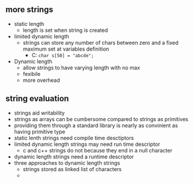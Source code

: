 ## more strings 
- static length 
    - length is set when string is created
- limited dynamic length 
    - strings can store any number of chars between zero and a fixed maximum set at variables definition 
        - C: `char s[50] = "abcde";`
- Dynamic length 
    - allow strings to have varying length with no max
    - fexibile
    - more overhead 

## string evaluation
- strings aid writability
- strings as arrays can be cumbersome compared to strings as primitives 
- providing them through a standard library is nearly as convinient as having primitive type 
- static lenth strings need compile time desctiptors 
- limited dynamic length strings may need run time descriptor 
    - c and c++ strings do not because they end in a null character 
- dynamic length strings need a runtime descriptor 
- three approaches to dynamic length strings 
    - strings stored as linked list of characters 
    - 